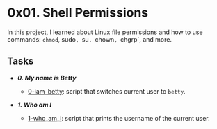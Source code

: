 # 0x01. Shell Permissions

In this project, I learned about Linux file permissions and how to use commands: `chmod`, sudo`, `su`, `chown`, `chgrp`, and more. 

## Tasks
- **_0. My name is Betty_**
	- [0-iam_betty](./0-iam_betty): script that switches current user to `betty`.

- **_1. Who am I_**
	- [1-who_am_i](./1-who_am_i): script that prints the username of the current user.
